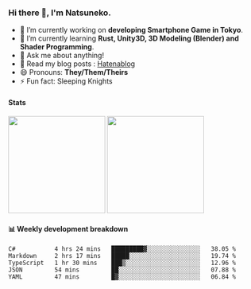 ### Hi there 👋, I'm Natsuneko.

<!--
**mika-f/mika-f** is a ✨ _special_ ✨ repository because its `README.md` (this file) appears on your GitHub profile.

Here are some ideas to get you started:

- 🔭 I’m currently working on ...
- 🌱 I’m currently learning ...
- 👯 I’m looking to collaborate on ...
- 🤔 I’m looking for help with ...
- 💬 Ask me about ...
- 📫 How to reach me: ...
- 😄 Pronouns: ...
- ⚡ Fun fact: ...
-->

- 🔭 I’m currently working on **developing Smartphone Game in Tokyo**.
- 🌱 I’m currently learning **Rust, Unity3D, 3D Modeling (Blender) and Shader Programming**.
- 💬 Ask me about anything!
- 📝 Read my blog posts : [Hatenablog](https://mikazuki.hatenablog.jp/)
- 😄 Pronouns: **They/Them/Theirs**
- ⚡ Fun fact: Sleeping Knights

#### Stats

<p>
  <img src="https://github-readme-stats.vercel.app/api?username=mika-f" height="195" />
  <img src="https://github-readme-stats.vercel.app/api/top-langs/?username=mika-f&layout=compact" height="195" />
</p>


#### 📊 Weekly development breakdown

<!--START_SECTION:waka-->
```text
C#           4 hrs 24 mins   █████████▓░░░░░░░░░░░░░░░   38.05 % 
Markdown     2 hrs 17 mins   █████░░░░░░░░░░░░░░░░░░░░   19.74 % 
TypeScript   1 hr 30 mins    ███▒░░░░░░░░░░░░░░░░░░░░░   12.96 % 
JSON         54 mins         ██░░░░░░░░░░░░░░░░░░░░░░░   07.88 % 
YAML         47 mins         █▓░░░░░░░░░░░░░░░░░░░░░░░   06.84 % 
```
<!--END_SECTION:waka-->
